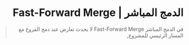 <div dir="rtl">

# الدمج المباشر | Fast-Forward Merge

> في الدمج المباشر Fast-Forward Merge لا يحدث تعارض عند دمج الفروع مع المسار الرئيسي للمشروع, 

</div>